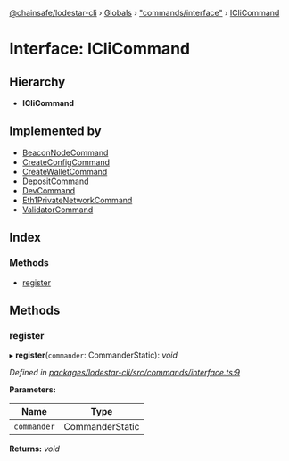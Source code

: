 [@chainsafe/lodestar-cli](../README.md) › [Globals](../globals.md) › ["commands/interface"](../modules/_commands_interface_.md) › [ICliCommand](_commands_interface_.iclicommand.md)

# Interface: ICliCommand

## Hierarchy

* **ICliCommand**

## Implemented by

* [BeaconNodeCommand](../classes/_commands_beacon_.beaconnodecommand.md)
* [CreateConfigCommand](../classes/_commands_create_config_.createconfigcommand.md)
* [CreateWalletCommand](../classes/_commands_wallet_.createwalletcommand.md)
* [DepositCommand](../classes/_commands_deposit_.depositcommand.md)
* [DevCommand](../classes/_commands_dev_command_.devcommand.md)
* [Eth1PrivateNetworkCommand](../classes/_commands_eth1_private_network_.eth1privatenetworkcommand.md)
* [ValidatorCommand](../classes/_commands_validator_.validatorcommand.md)

## Index

### Methods

* [register](_commands_interface_.iclicommand.md#register)

## Methods

###  register

▸ **register**(`commander`: CommanderStatic): *void*

*Defined in [packages/lodestar-cli/src/commands/interface.ts:9](https://github.com/ChainSafe/lodestar/blob/439c48cac/packages/lodestar-cli/src/commands/interface.ts#L9)*

**Parameters:**

Name | Type |
------ | ------ |
`commander` | CommanderStatic |

**Returns:** *void*
